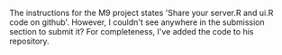 The instructions for the M9 project states 'Share your server.R and ui.R code on github'. However, I couldn't see anywhere in the submission section to submit it? For completeness, I've added the code to his repository.
